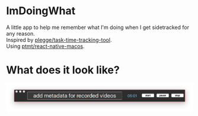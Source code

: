# ImDoingWhat

A little app to help me remember what I'm doing when I get sidetracked for any reason.  
Inspired by [plegge/task-time-tracking-tool](https://github.com/plegge/task-time-tracking-tool).  
Using [ptmt/react-native-macos](https://github.com/ptmt/react-native-macos).  

# What does it look like?

![screenshot](/images/screenshot.png?raw=true "screenshot")
